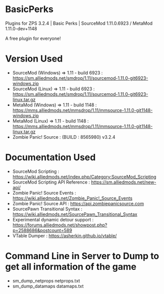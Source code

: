 # BasicPerks
Plugins for ZPS 3.2.4 | Basic Perks | SourceMod 1.11.0.6923 / MetaMod 1.11.0-dev+1148

A free plugin for everyone!

# Version Used
- SourceMod (Windows) => 1.11 - build 6923 : https://sm.alliedmods.net/smdrop/1.11/sourcemod-1.11.0-git6923-windows.zip
- SourceMod (Linux) => 1.11 - build 6923 : https://sm.alliedmods.net/smdrop/1.11/sourcemod-1.11.0-git6923-linux.tar.gz
- MetaMod (Windows) => 1.11 - build 1148 : https://mms.alliedmods.net/mmsdrop/1.11/mmsource-1.11.0-git1148-windows.zip
- MetaMod (Linux) => 1.11 - build 1148 : https://mms.alliedmods.net/mmsdrop/1.11/mmsource-1.11.0-git1148-linux.tar.gz
- Zombie Panic! Source : (BUILD : 8565980) v3.2.4


# Documentation Used
- SourceMod Scripting : https://wiki.alliedmods.net/index.php/Category:SourceMod_Scripting
- SourceMod Scripting API Reference : https://sm.alliedmods.net/new-api/
- Zombie Panic! Source Events : https://wiki.alliedmods.net/Zombie_Panic!_Source_Events
- Zombie Panic! Source API : https://api.zombiepanicsource.com
- SourcePawn Transitional Syntax : https://wiki.alliedmods.net/SourcePawn_Transitional_Syntax
- Experimental dynamic detour support : https://forums.alliedmods.net/showpost.php?p=2588686&postcount=589
- VTable Dumper : https://asherkin.github.io/vtable/

# Command Line in Server to Dump to get all information of the game
- sm_dump_netprops netprops.txt
- sm_dump_datamaps datamaps.txt
